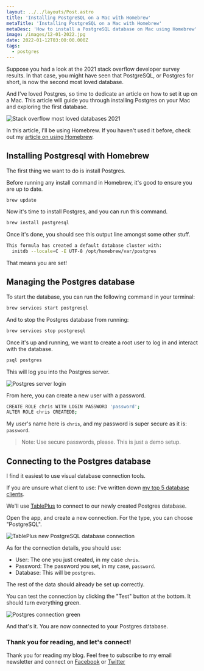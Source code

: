 ```yaml
---
layout: ../../layouts/Post.astro
title: 'Installing PostgreSQL on a Mac with Homebrew'
metaTitle: 'Installing PostgreSQL on a Mac with Homebrew'
metaDesc: 'How to install a PostgreSQL database on Mac using Homebrew'
image: /images/12-01-2022.jpg
date: 2022-01-12T03:00:00.000Z
tags:
  - postgres
---
```


Suppose you had a look at the 2021 stack overflow developer survey results. In that case, you might have seen that PostgreSQL, or Postgres for short, is now the second most loved database.

And I've loved Postgres, so time to dedicate an article on how to set it up on a Mac.
This article will guide you through installing Postgres on your Mac and exploring the first database.

![Stack overflow most loved databases 2021](https://cdn.hashnode.com/res/hashnode/image/upload/v1641188878297/C7_WTaD8t.png)

In this article, I'll be using Homebrew. If you haven't used it before, check out my [article on using Homebrew](https://daily-dev-tips.com/posts/homebrew-one-package-manager-to-rule-them-all/).

## Installing Postgresql with Homebrew

The first thing we want to do is install Postgres.

Before running any install command in Homebrew, it's good to ensure you are up to date.

```bash
brew update
```

Now it's time to install Postgres, and you can run this command.

```bash
brew install postgresql
```

Once it's done, you should see this output line amongst some other stuff.

```bash
This formula has created a default database cluster with:
  initdb --locale=C -E UTF-8 /opt/homebrew/var/postgres
```

That means you are set!

## Managing the Postgres database

To start the database, you can run the following command in your terminal:

```bash
brew services start postgresql
```

And to stop the Postgres database from running:

```bash
brew services stop postgresql
```

Once it's up and running, we want to create a root user to log in and interact with the database.

```bash
psql postgres
```

This will log you into the Postgres server.

![Postgres server login](https://cdn.hashnode.com/res/hashnode/image/upload/v1641191010341/Zl0poJBew.png)

From here, you can create a new user with a password.

```bash
CREATE ROLE chris WITH LOGIN PASSWORD 'password';
ALTER ROLE chris CREATEDB;
```

My user's name here is `chris`, and my password is super secure as it is: `password`.

> Note: Use secure passwords, please. This is just a demo setup.

## Connecting to the Postgres database

I find it easiest to use visual database connection tools.

If you are unsure what client to use: I've written down [my top 5 database clients](https://daily-dev-tips.com/posts/top-5-mysql-clients-for-mac/).

We'll use [TablePlus](https://daily-dev-tips.com/posts/top-5-mysql-clients-for-mac/#heading-1-tableplus) to connect to our newly created Postgres database.

Open the app, and create a new connection.
For the type, you can choose "PostgreSQL".

![TablePlus new PostgreSQL database connection](https://cdn.hashnode.com/res/hashnode/image/upload/v1641191501895/Ti70cDCWY.png)

As for the connection details, you should use:

- User: The one you just created, in my case `chris`.
- Password: The password you set, in my case, `password`.
- Database: This will be `postgres`.

The rest of the data should already be set up correctly.

You can test the connection by clicking the "Test" button at the bottom. It should turn everything green.

![Postgres connection green](https://cdn.hashnode.com/res/hashnode/image/upload/v1641191620692/AFJ_RcDW9.png)

And that's it. You are now connected to your Postgres database.

### Thank you for reading, and let's connect!

Thank you for reading my blog. Feel free to subscribe to my email newsletter and connect on [Facebook](https://www.facebook.com/DailyDevTipsBlog) or [Twitter](https://twitter.com/DailyDevTips1)
